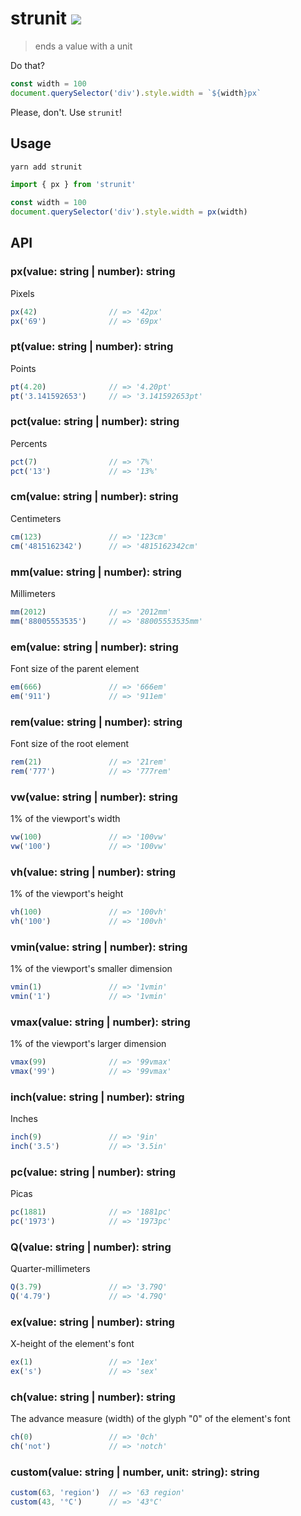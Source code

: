 # strunit [![](https://github.com/sadorlovsky/strunit/workflows/build/badge.svg)](#strunit)

> ends a value with a unit

Do that?

```js
const width = 100
document.querySelector('div').style.width = `${width}px`
```

Please, don't. Use `strunit`!

## Usage

```bash
yarn add strunit
```

```ts
import { px } from 'strunit'

const width = 100
document.querySelector('div').style.width = px(width)
```

## API

### px(value: string | number): string

Pixels

```ts
px(42)                // => '42px'
px('69')              // => '69px'
```

### pt(value: string | number): string

Points

```ts
pt(4.20)              // => '4.20pt'
pt('3.141592653')     // => '3.141592653pt'
```

### pct(value: string | number): string

Percents

```ts
pct(7)                // => '7%'
pct('13')             // => '13%'
```

### cm(value: string | number): string

Centimeters

```ts
cm(123)               // => '123cm'
cm('4815162342')      // => '4815162342cm'
```

### mm(value: string | number): string

Millimeters

```ts
mm(2012)              // => '2012mm'
mm('88005553535')     // => '88005553535mm'
```

### em(value: string | number): string

Font size of the parent element

```ts
em(666)               // => '666em'
em('911')             // => '911em'
```


### rem(value: string | number): string

Font size of the root element

```ts
rem(21)               // => '21rem'
rem('777')            // => '777rem'
```

### vw(value: string | number): string

1% of the viewport's width

```ts
vw(100)               // => '100vw'
vw('100')             // => '100vw'
```

### vh(value: string | number): string

1% of the viewport's height

```ts
vh(100)               // => '100vh'
vh('100')             // => '100vh'
```

### vmin(value: string | number): string

1% of the viewport's smaller dimension

```ts
vmin(1)               // => '1vmin'
vmin('1')             // => '1vmin'
```

### vmax(value: string | number): string

1% of the viewport's larger dimension

```ts
vmax(99)              // => '99vmax'
vmax('99')            // => '99vmax'
```

### inch(value: string | number): string

Inches

```ts
inch(9)               // => '9in'
inch('3.5')           // => '3.5in'
```

### pc(value: string | number): string

Picas

```ts
pc(1881)              // => '1881pc'
pc('1973')            // => '1973pc'
```

### Q(value: string | number): string

Quarter-millimeters

```ts
Q(3.79)               // => '3.79Q'
Q('4.79')             // => '4.79Q'
```

### ex(value: string | number): string

X-height of the element's font

```ts
ex(1)                 // => '1ex'
ex('s')               // => 'sex'
```

### ch(value: string | number): string

The advance measure (width) of the glyph "0" of the element's font

```ts
ch(0)                 // => '0ch'
ch('not')             // => 'notch'
```

### custom(value: string | number, unit: string): string

```ts
custom(63, 'region')  // => '63 region'
custom(43, '°C')      // => '43°C'
```
